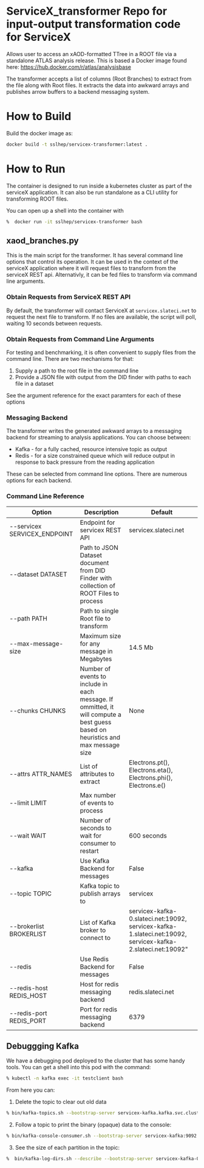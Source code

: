 # ServiceX_transformer Repo for input-output transformation code for ServiceX

Allows user to access an xAOD-formatted TTree in a ROOT file via a standalone
ATLAS analysis release. This is based a Docker image found here:
    https://hub.docker.com/r/atlas/analysisbase
    
The transformer accepts a list of columns (Root Branches) to extract from the 
file along with Root files. It extracts the data into awkward arrays and 
publishes arrow buffers to a backend messaging system.

# How to Build
Build the docker image as:
```bash
docker build -t sslhep/servicex-transformer:latest .
```

# How to Run
The container is designed to run inside a kubernetes cluster as part of the 
serviceX application. It can also be run standalone as a CLI utility for 
transforming ROOT files.

You can open up a shell into the container with

```bash
%  docker run -it sslhep/servicex-transformer bash         
```

## xaod_branches.py
This is the main script for the transformer. It has several command line options
that control its operation. It can be used in the context of the serviceX 
application where it will request files to transform from the serviceX REST api.
Alternativly, it can be fed files to transform via command line arguments.

### Obtain Requests from ServiceX REST API
By default, the transformer will contact ServiceX at `servicex.slateci.net`
to request the next file to transform. If no files are available, the 
script will poll, waiting 10 seconds between requests.

### Obtain Requests from Command Line Arguments
For testing and benchmarking, it is often convenient to supply files from the
command line. There are two mechanisms for that:

1. Supply a path to the root file in the command line
2. Provide a JSON file with output from the DID finder with paths to each file
in a dataset

See the argument reference for the exact paramters for each of these options

### Messaging Backend
The transformer writes the generated awkward arrays to a messaging backend for
streaming to analysis applications. You can choose between:
* Kafka - for a fully cached, resource intensive topic as output
* Redis - for a size constrained queue which will reduce output in response to 
back pressure from the reading application

These can be selected from command line options. There are numerous options for
each backend.

### Command Line Reference
|Option| Description | Default |
| ------ | ----------- | ------- |
| --servicex SERVICEX_ENDPOINT | Endpoint for servicex REST API | servicex.slateci.net  |
| --dataset DATASET | Path to JSON Dataset document from DID Finder with collection of ROOT Files to process | |
| --path PATH | Path to single Root file to transform | |
| --max-message-size | Maximum size for any message in Megabytes | 14.5 Mb |
| --chunks CHUNKS | Number of events to include in each message. If ommitted, it will compute a best guess based on heuristics and max message size | None |
| --attrs ATTR_NAMES | List of attributes to extract | Electrons.pt(), Electrons.eta(), Electrons.phi(), Electrons.e()|
| --limit LIMIT | Max number of events to process | |
| --wait WAIT | Number of seconds to wait for consumer to restart | 600 seconds|
| --kafka | Use Kafka Backend for messages | False |
| --topic TOPIC | Kafka topic to publish arrays to | servicex |
| --brokerlist BROKERLIST | List of Kafka broker to connect to | servicex-kafka-0.slateci.net:19092, servicex-kafka-1.slateci.net:19092, servicex-kafka-2.slateci.net:19092" |                      
| --redis| Use Redis Backend for messages | False |
| --redis-host REDIS_HOST | Host for redis messaging backend | redis.slateci.net |
| --redis-port REDIS_PORT | Port for redis messaging backend | 6379 |


## Debuggging Kafka
We have a debugging pod deployed to the cluster that has some handy tools.
You can get a shell into this pod with the command:
```bash
% kubectl -n kafka exec -it testclient bash
```

From here you can:
1. Delete the topic to clear out old data 
```bash
% bin/kafka-topics.sh --bootstrap-server servicex-kafka.kafka.svc.cluster.local:9092  --delete --topic servicex 
```
2. Follow a topic to print the binary (opaque) data to the console:
```bash
% bin/kafka-console-consumer.sh --bootstrap-server servicex-kafka:9092 --topic servicex
```
3. See the size of each partition in the topic:
```bash
%  bin/kafka-log-dirs.sh --describe --bootstrap-server servicex-kafka-0.slateci.net:19092 --topic-list servicex | grep '{' | jq '.brokers[].logDirs[].partitions[].size' | grep '^[^0]'
```
